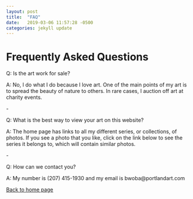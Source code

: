 ```yaml
---
layout: post
title:  "FAQ"
date:   2019-03-06 11:57:28 -0500
categories: jekyll update
---
```

<html>
  <head>
    <meta charset="utf-8">
    <title>Frequently Asked Questions</title>
  </head>
  <body>
    <h1>Frequently Asked Questions</h1>
<p>Q: Is the art work for sale?</p>
<p>A: No, I do what I do because I love art. One of the main points of my art is to spread the beauty of nature to others. In rare cases, I auction off art at charity events.</p>
<p>-</p>
<p>Q: What is the best way to view your art on this website?</p>
<p>A: The home page has links to all my different series, or collections, of photos. If you see a photo that you like, click on the link below to see the series it belongs to, which will contain similar photos.</p>
<p>-</p>
<p>Q: How can we contact you?</p>
<p>A: My number is (207) 415-1930 and my email is bwoba@portlandart.com</p>

<div><a href="../../../../../../index.html">Back to home page</a></div>


  </body>
</html>